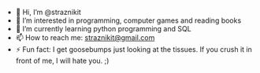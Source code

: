 - 👋 Hi, I’m @straznikit
- 👀 I’m interested in programming, computer games and reading books
- 🌱 I’m currently learning python programming and SQL
- 📫 How to reach me: straznikit@gmail.com
- ⚡ Fun fact: I get goosebumps just looking at the tissues. If you crush it in front of me, I will hate you. ;) 
<!---
straznikit/straznikit is a ✨ special ✨ repository because its `README.md` (this file) appears on your GitHub profile.
You can click the Preview link to take a look at your changes.
--->
